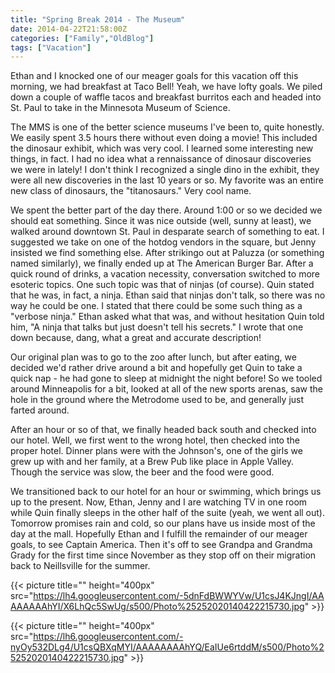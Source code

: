```yaml
---
title: "Spring Break 2014 - The Museum"
date: 2014-04-22T21:58:00Z
categories: ["Family","OldBlog"]
tags: ["Vacation"]
---
```


Ethan and I knocked one of our meager goals for this vacation off this morning, we had breakfast at Taco Bell! Yeah, we have lofty goals. We piled down a couple of waffle tacos and breakfast burritos each and headed into St. Paul to take in the Minnesota Museum of Science.

The MMS is one of the better science museums I've been to, quite honestly. We easily spent 3.5 hours there without even doing a movie! This included the dinosaur exhibit, which was very cool. I learned some interesting new things, in fact. I had no idea what a rennaissance of dinosaur discoveries we were in lately! I don't think I recognized a single dino in the exhibit, they were all new discoveries in the last 10 years or so. My favorite was an entire new class of dinosaurs, the "titanosaurs." Very cool name.

We spent the better part of the day there. Around 1:00 or so we decided we should eat something. Since it was nice outside (well, sunny at least), we walked around downtown St. Paul in desparate search of something to eat. I suggested we take on one of the hotdog vendors in the square, but Jenny insisted we find something else. After strikingo out at Paluzza (or something named similarly), we finally ended up at The American Burger Bar. After a quick round of drinks, a vacation necessity, conversation switched to more esoteric topics. One such topic was that of ninjas (of course). Quin stated that he was, in fact, a ninja. Ethan said that ninjas don't talk, so there was no way he could be one. I stated that there could be some such thing as a "verbose ninja." Ethan asked what that was, and without hesitation Quin told him, "A ninja that talks but just doesn't tell his secrets." I wrote that one down because, dang, what a great and accurate description!

Our original plan was to go to the zoo after lunch, but after eating, we decided we'd rather drive around a bit and hopefully get Quin to take a quick nap - he had gone to sleep at midnight the night before! So we tooled around Minneapolis for a bit, looked at all of the new sports arenas, saw the hole in the ground where the Metrodome used to be, and generally just farted around.

After an hour or so of that, we finally headed back south and checked into our hotel. Well, we first went to the wrong hotel, then checked into the proper hotel. Dinner plans were with the Johnson's, one of the girls we grew up with and her family, at a Brew Pub like place in Apple Valley. Though the service was slow, the beer and the food were good.

We transitioned back to our hotel for an hour or swimming, which brings us up to the present. Now, Ethan, Jenny and I are watching TV in one room while Quin finally sleeps in the other half of the suite (yeah, we went all out). Tomorrow promises rain and cold, so our plans have us inside most of the day at the mall. Hopefully Ethan and I fulfill the remainder of our meager goals, to see Captain America. Then it's off to see Grandpa and Grandma Grady for the first time since November as they stop off on their migration back to Neillsville for the summer.

{{< picture title="" height="400px" src="https://lh4.googleusercontent.com/-5dnFdBWWYVw/U1csJ4KJngI/AAAAAAAAhYI/X6LhQc5SwUg/s500/Photo%25252020140422215730.jpg" >}}

{{< picture title="" height="400px" src="https://lh6.googleusercontent.com/-nyOy532DLg4/U1csQBXqMYI/AAAAAAAAhYQ/EaIUe6rtddM/s500/Photo%25252020140422215730.jpg" >}}
